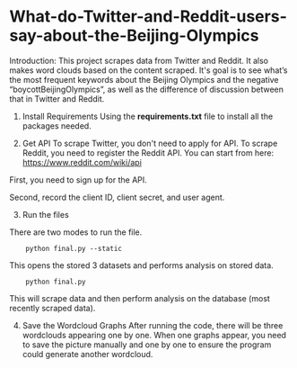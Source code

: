 # What-do-Twitter-and-Reddit-users-say-about-the-Beijing-Olympics
Introduction:
This project scrapes data from Twitter and Reddit. It also makes word clouds based on the content scraped. It's goal is to see what’s the most frequent keywords about the Beijing Olympics and the negative  “boycottBeijingOlympics”, as well as the difference of discussion between that in Twitter and  Reddit.


1. Install Requirements
Using the **requirements.txt** file to install all the packages needed.

2. Get API
To scrape Twitter, you don't need to apply for API.
To scrape Reddit, you need to register the Reddit API. You can start from here:
https://www.reddit.com/wiki/api

First, you need to sign up for the API.

Second, record the client ID, client secret, and user agent.

3. Run the files

There are two modes to run the file.
	
		python final.py --static 

This opens the stored 3 datasets and performs analysis on stored 
data.

		python final.py 

This will scrape data and then perform analysis on the database (most recently scraped data).

4. Save the Wordcloud Graphs
After running the code, there will be three wordclouds appearing one by one. When one graphs appear, you need to save the picture manually and one by one to ensure the program could generate another wordcloud.

